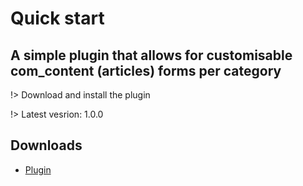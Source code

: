 # Quick start

## A simple plugin that allows for customisable com_content (articles) forms per category

!> Download and install the plugin

!> Latest vesrion: 1.0.0

## Downloads

 - [Plugin](/pkgs/plg_customcontenteditform_v1.0.0.zip ':ignore')


